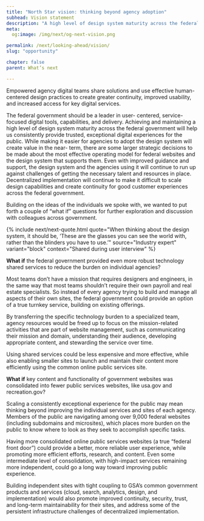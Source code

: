 ```yaml
---
title: "North Star vision: thinking beyond agency adoption"
subhead: Vision statement
description: "A high level of design system maturity across the federal government will help us consistently provide trusted, exceptional digital experiences for the public."
meta:
  og:image: /img/next/og-next-vision.png

permalink: /next/looking-ahead/vision/
slug: "opportunity"

chapter: false
parent: What’s next

---
```


<section class="next-section">
  <div class="grid-container">
    <div class="grid-row">
      <div class="grid-col-12 tablet:grid-col-8 tablet:margin-x-auto desktop:margin-x-0 next-section-prose" markdown="1">

Empowered agency digital teams share solutions and use effective human- centered design practices to create greater continuity, improved usability, and increased access for key digital
services.

The federal government should be a leader in user- centered, service-focused digital tools, capabilities, and delivery. Achieving and maintaining a high level of design system maturity across the federal government will help us consistently provide trusted, exceptional digital experiences for the public. While making it easier for agencies to adopt the design system will create value in the near- term, there are some larger strategic decisions to be made about the most effective operating model for federal websites and the design system that supports them. Even with improved guidance and support, the design system and the agencies using it will continue to run up against challenges of getting the necessary talent and resources in place. Decentralized implementation will continue to make it difficult to scale design capabilities and create continuity for good customer experiences across the federal government.

Building on the ideas of the individuals we spoke with, we wanted to put forth a couple of “what if” questions for further exploration and discussion with colleagues across government.

{% include next/next-quote.html quote="When thinking about the design system, it should be, ‘These are the glasses you can see the world with, rather than the blinders you have to use.’" source="Industry expert" variant="block" context="Shared during user interview" %}

</div>
    </div>
  </div>
</section>

<section class="next-section next-section--shaded margin-top-neg-3">
  <div class="grid-container">
    <div class="grid-row">
      <div class="grid-col-12 tablet:grid-col-8 tablet:margin-x-auto desktop:margin-x-0 next-section-prose" markdown="1">

**What if** the federal government provided even more robust technology shared services to reduce the burden on individual agencies?

Most teams don’t have a mission that requires designers and engineers, in the same way that most teams shouldn’t require their own payroll and real estate specialists. So instead of every agency trying to build and manage all aspects of their own sites, the federal government could provide an option of a true turnkey service, building on existing offerings.

By transferring the specific technology burden to a specialized team, agency resources would be freed up to focus on the mission-related activities that are part of website management, such as communicating their mission and domain, understanding their audience, developing appropriate content, and stewarding the service over time.

Using shared services could be less expensive and more effective, while also enabling smaller sites to launch and maintain their content more efficiently using the common online public services site.

</div>
</div>
<div class="grid-row">
<div class="grid-col-12 tablet:grid-col-8 tablet:margin-x-auto desktop:margin-x-0 margin-top-5 next-section-prose" markdown="1">

**What if** key content and functionality of government websites was consolidated into fewer public services websites, like usa.gov and recreation.gov?

Scaling a consistently exceptional experience for the public may mean thinking beyond improving the individual services and sites of each agency. Members of the public are navigating among over 9,000 federal websites (including subdomains and microsites), which places more burden on the public to know where to look as they seek to accomplish specific tasks.

Having more consolidated online public services websites (a true “federal front door”) could provide a better, more reliable user experience, while promoting more efficient efforts, research, and content. Even some intermediate level of consolidation, with high-impact services remaining more independent, could go a long way toward improving public experience.

Building independent sites with tight coupling to GSA’s common government products and services (cloud, search, analytics, design, and implementation) would also promote improved continuity, security, trust, and long-term maintainability for their sites, and address some of the persistent infrastructure challenges of decentralized implementation.

</div>
    </div>
  </div>
</section>